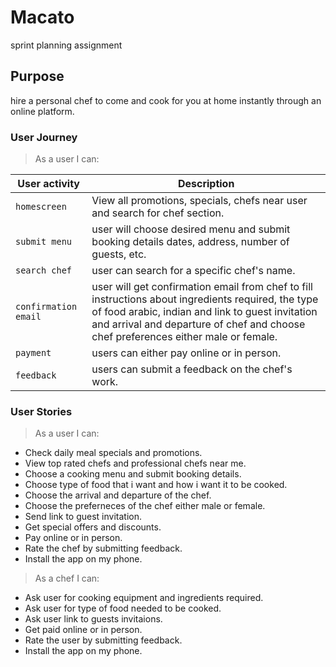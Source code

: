 # Macato
sprint planning assignment

## Purpose
hire a personal chef to come and cook for you at home instantly through an online platform.
### User Journey
> As a user I can:


| User activity | Description |
| --- | --- |
| `homescreen` | View all promotions, specials, chefs near user and search for chef section.|
| `submit menu` | user will choose desired menu and submit booking details dates, address, number of guests, etc.|
| `search chef` | user can search for a specific chef's name.|
| `confirmation email` | user will get confirmation email from chef to fill instructions about ingredients required, the type of food arabic, indian and link to guest invitation and arrival and departure of chef and choose chef preferences either male or female.|
| `payment` | users can either pay online or in person.|
| `feedback` | users can submit a feedback on the chef's work. |

### User Stories

> As a user I can:
- Check daily meal specials and promotions.
- View top rated chefs and professional chefs near me.
- Choose a cooking menu and submit booking details.
- Choose type of food that i want and how i want it to be cooked.
- Choose the arrival and departure of the chef.
- Choose the preferneces of the chef either male or female.
- Send link to guest invitation.
- Get special offers and discounts.
- Pay online or in person.
- Rate the chef by submitting feedback.
- Install the app on my phone. 

 > As a chef I can:
- Ask user for cooking equipment and ingredients required.
- Ask user for type of food needed to be cooked.
- Ask user link to guests invitaions.
- Get paid online or in person.
- Rate the user by submitting feedback.
- Install the app on my phone. 



